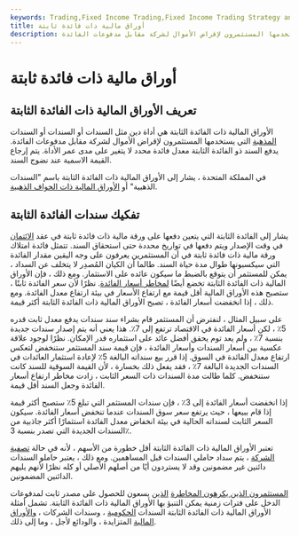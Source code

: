 ```yaml
---
keywords: Trading,Fixed Income Trading,Fixed Income Trading Strategy and Education,Strategy and Education
title: أوراق مالية ذات فائدة ثابتة
description: الأوراق المالية ذات الفائدة الثابتة هي أداة دين مثل السندات أو السندات أو السندات المذهبة التي يستخدمها المستثمرون لإقراض الأموال لشركة مقابل مدفوعات الفائدة.
---
```


# أوراق مالية ذات فائدة ثابتة
## تعريف الأوراق المالية ذات الفائدة الثابتة

الأوراق المالية ذات الفائدة الثابتة هي أداة دين مثل السندات أو السندات أو السندات [المذهبة](/gilt-edged-securities) التي يستخدمها المستثمرون لإقراض الأموال لشركة مقابل مدفوعات الفائدة. يدفع السند ذو الفائدة الثابتة معدل فائدة محدد لا يتغير على مدى عمر الأداة. يتم إرجاع القيمة الاسمية عند نضوج السند.

في المملكة المتحدة ، يشار إلى الأوراق المالية ذات الفائدة الثابتة باسم "السندات الذهبية" أو [الأوراق المالية ذات الحواف الذهبية](/gilt-edged-securities).

## تفكيك سندات الفائدة الثابتة

يشار إلى الفائدة الثابتة التي يتعين دفعها على ورقة مالية ذات فائدة ثابتة في عقد [الائتمان](/trust_indenture) في وقت الإصدار ويتم دفعها في تواريخ محددة حتى استحقاق السند. تتمثل فائدة امتلاك ورقة مالية ذات فائدة ثابتة في أن المستثمرين يعرفون على وجه اليقين مقدار الفائدة التي سيكسبونها طوال مدة حياة السند. طالما أن الكيان المُصدِر لا يتخلف عن السداد ، يمكن للمستثمر أن يتوقع بالضبط ما سيكون عائده على الاستثمار. ومع ذلك ، فإن الأوراق المالية ذات الفائدة الثابتة تخضع أيضًا [لمخاطر أسعار الفائدة](/interestraterisk). نظرًا لأن سعر الفائدة ثابتًا ، ستصبح هذه الأوراق المالية أقل قيمة مع ارتفاع الأسعار في بيئة ارتفاع معدل الفائدة. ومع ذلك ، إذا انخفضت أسعار الفائدة ، تصبح الأوراق المالية ذات الفائدة الثابتة أكثر قيمة.

على سبيل المثال ، لنفترض أن المستثمر قام بشراء سند سندات يدفع معدل ثابت قدره 5٪ ، لكن أسعار الفائدة في الاقتصاد ترتفع إلى 7٪. هذا يعني أنه يتم إصدار سندات جديدة بنسبة 7٪ ، ولم يعد توم يحقق أفضل عائد على استثماره قدر الإمكان. نظرًا لوجود علاقة عكسية بين أسعار السندات وأسعار الفائدة ، فإن قيمة سند المستثمر ستنخفض لتعكس ارتفاع معدل الفائدة في السوق. إذا قرر بيع سنداته البالغة 5٪ لإعادة استثمار العائدات في السندات الجديدة البالغة 7٪ ، فقد يفعل ذلك بخسارة ، لأن القيمة السوقية للسند كانت ستنخفض. كلما طالت مدة السندات ذات السعر الثابت ، زادت مخاطر ارتفاع أسعار الفائدة وجعل السند أقل قيمة.

إذا انخفضت أسعار الفائدة إلى 3٪ ، فإن سندات المستثمر التي تبلغ 5٪ ستصبح أكثر قيمة إذا قام ببيعها ، حيث يرتفع سعر سوق السندات عندما تنخفض أسعار الفائدة. سيكون السعر الثابت لسنداته الحالية في بيئة انخفاض معدل الفائدة استثمارًا أكثر جاذبية من السندات الجديدة التي تصدر بنسبة 3٪.

تعتبر الأوراق المالية ذات الفائدة الثابتة أقل خطورة من الأسهم ، لأنه في حالة [تصفية الشركة](/liquidate) ، يتم سداد حاملي السندات قبل المساهمين. ومع ذلك ، يعتبر حاملو السندات دائنين غير مضمونين وقد لا يستردون أيًا من أصلهم الأصلي أو كله نظرًا لأنهم يليهم الدائنين المضمونين.

[المستثمرون الذين يكرهون المخاطرة](/riskaverse) [الذين](/riskaverse) يسعون للحصول على مصدر ثابت لمدفوعات الدخل على فترات زمنية يمكن التنبؤ بها الأوراق المالية ذات الفائدة الثابتة. تشمل أمثلة الأوراق المالية ذات الفائدة الثابتة السندات [الحكومية](/government-bond) ، وسندات الشركات ، [والأوراق المالية](/stepupbond) المتزايدة ، والودائع لأجل ، وما إلى ذلك.


